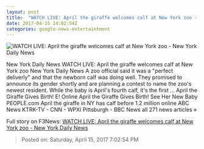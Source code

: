 ```yaml
---
layout: post
title:  "WATCH LIVE: April the giraffe welcomes calf at New York zoo - New York Daily News"
date: 2017-04-15 14:02:54Z
categories: google-news-entertaintment
---
```


![WATCH LIVE: April the giraffe welcomes calf at New York zoo - New York Daily News](http://assets.nydailynews.com/polopoly_fs/1.3058561.1492265156!/img/httpImage/image.jpg_gen/derivatives/landscape_1200/article-giraffe-0415.jpg)

New York Daily News WATCH LIVE: April the giraffe welcomes calf at New York zoo New York Daily News A zoo official said it was a "perfect deliverly" and that the newborn calf was doing well. They promised to announce its gender shortly and are planning a contest to name the zoo's newest resident. While the baby is April's fourth calf, it's the first ... April the Giraffe Gives Birth! E! Online April the Giraffe Gives Birth! See Her New Baby PEOPLE.com April the giraffe in NY has calf before 1.2 million online ABC News KTRK-TV - CNN - WPXI Pittsburgh - BBC News all 271 news articles »


Full story on F3News: [WATCH LIVE: April the giraffe welcomes calf at New York zoo - New York Daily News](http://www.f3nws.com/n/jaJHGJ)

> Posted on: Saturday, April 15, 2017 7:02:54 PM
